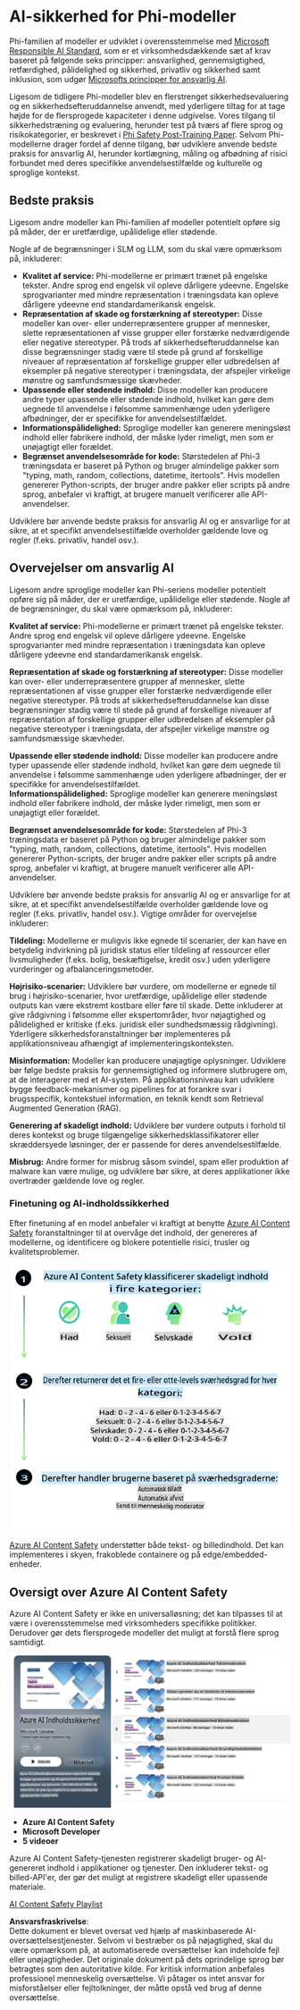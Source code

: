 # AI-sikkerhed for Phi-modeller  
Phi-familien af modeller er udviklet i overensstemmelse med [Microsoft Responsible AI Standard](https://query.prod.cms.rt.microsoft.com/cms/api/am/binary/RE5cmFl), som er et virksomhedsdækkende sæt af krav baseret på følgende seks principper: ansvarlighed, gennemsigtighed, retfærdighed, pålidelighed og sikkerhed, privatliv og sikkerhed samt inklusion, som udgør [Microsofts principper for ansvarlig AI](https://www.microsoft.com/ai/responsible-ai).  

Ligesom de tidligere Phi-modeller blev en flerstrenget sikkerhedsevaluering og en sikkerhedsefteruddannelse anvendt, med yderligere tiltag for at tage højde for de flersprogede kapaciteter i denne udgivelse. Vores tilgang til sikkerhedstræning og evaluering, herunder test på tværs af flere sprog og risikokategorier, er beskrevet i [Phi Safety Post-Training Paper](https://arxiv.org/abs/2407.13833). Selvom Phi-modellerne drager fordel af denne tilgang, bør udviklere anvende bedste praksis for ansvarlig AI, herunder kortlægning, måling og afbødning af risici forbundet med deres specifikke anvendelsestilfælde og kulturelle og sproglige kontekst.  

## Bedste praksis  

Ligesom andre modeller kan Phi-familien af modeller potentielt opføre sig på måder, der er uretfærdige, upålidelige eller stødende.  

Nogle af de begrænsninger i SLM og LLM, som du skal være opmærksom på, inkluderer:  

- **Kvalitet af service:** Phi-modellerne er primært trænet på engelske tekster. Andre sprog end engelsk vil opleve dårligere ydeevne. Engelske sprogvarianter med mindre repræsentation i træningsdata kan opleve dårligere ydeevne end standardamerikansk engelsk.  
- **Repræsentation af skade og forstærkning af stereotyper:** Disse modeller kan over- eller underrepræsentere grupper af mennesker, slette repræsentationen af visse grupper eller forstærke nedværdigende eller negative stereotyper. På trods af sikkerhedsefteruddannelse kan disse begrænsninger stadig være til stede på grund af forskellige niveauer af repræsentation af forskellige grupper eller udbredelsen af eksempler på negative stereotyper i træningsdata, der afspejler virkelige mønstre og samfundsmæssige skævheder.  
- **Upassende eller stødende indhold:** Disse modeller kan producere andre typer upassende eller stødende indhold, hvilket kan gøre dem uegnede til anvendelse i følsomme sammenhænge uden yderligere afbødninger, der er specifikke for anvendelsestilfældet.  
- **Informationspålidelighed:** Sproglige modeller kan generere meningsløst indhold eller fabrikere indhold, der måske lyder rimeligt, men som er unøjagtigt eller forældet.  
- **Begrænset anvendelsesområde for kode:** Størstedelen af Phi-3 træningsdata er baseret på Python og bruger almindelige pakker som "typing, math, random, collections, datetime, itertools". Hvis modellen genererer Python-scripts, der bruger andre pakker eller scripts på andre sprog, anbefaler vi kraftigt, at brugere manuelt verificerer alle API-anvendelser.  

Udviklere bør anvende bedste praksis for ansvarlig AI og er ansvarlige for at sikre, at et specifikt anvendelsestilfælde overholder gældende love og regler (f.eks. privatliv, handel osv.).  

## Overvejelser om ansvarlig AI  

Ligesom andre sproglige modeller kan Phi-seriens modeller potentielt opføre sig på måder, der er uretfærdige, upålidelige eller stødende. Nogle af de begrænsninger, du skal være opmærksom på, inkluderer:  

**Kvalitet af service:** Phi-modellerne er primært trænet på engelske tekster. Andre sprog end engelsk vil opleve dårligere ydeevne. Engelske sprogvarianter med mindre repræsentation i træningsdata kan opleve dårligere ydeevne end standardamerikansk engelsk.  

**Repræsentation af skade og forstærkning af stereotyper:** Disse modeller kan over- eller underrepræsentere grupper af mennesker, slette repræsentationen af visse grupper eller forstærke nedværdigende eller negative stereotyper. På trods af sikkerhedsefteruddannelse kan disse begrænsninger stadig være til stede på grund af forskellige niveauer af repræsentation af forskellige grupper eller udbredelsen af eksempler på negative stereotyper i træningsdata, der afspejler virkelige mønstre og samfundsmæssige skævheder.  

**Upassende eller stødende indhold:** Disse modeller kan producere andre typer upassende eller stødende indhold, hvilket kan gøre dem uegnede til anvendelse i følsomme sammenhænge uden yderligere afbødninger, der er specifikke for anvendelsestilfældet.  
**Informationspålidelighed:** Sproglige modeller kan generere meningsløst indhold eller fabrikere indhold, der måske lyder rimeligt, men som er unøjagtigt eller forældet.  

**Begrænset anvendelsesområde for kode:** Størstedelen af Phi-3 træningsdata er baseret på Python og bruger almindelige pakker som "typing, math, random, collections, datetime, itertools". Hvis modellen genererer Python-scripts, der bruger andre pakker eller scripts på andre sprog, anbefaler vi kraftigt, at brugere manuelt verificerer alle API-anvendelser.  

Udviklere bør anvende bedste praksis for ansvarlig AI og er ansvarlige for at sikre, at et specifikt anvendelsestilfælde overholder gældende love og regler (f.eks. privatliv, handel osv.). Vigtige områder for overvejelse inkluderer:  

**Tildeling:** Modellerne er muligvis ikke egnede til scenarier, der kan have en betydelig indvirkning på juridisk status eller tildeling af ressourcer eller livsmuligheder (f.eks. bolig, beskæftigelse, kredit osv.) uden yderligere vurderinger og afbalanceringsmetoder.  

**Højrisiko-scenarier:** Udviklere bør vurdere, om modellerne er egnede til brug i højrisiko-scenarier, hvor uretfærdige, upålidelige eller stødende outputs kan være ekstremt kostbare eller føre til skade. Dette inkluderer at give rådgivning i følsomme eller ekspertområder, hvor nøjagtighed og pålidelighed er kritiske (f.eks. juridisk eller sundhedsmæssig rådgivning). Yderligere sikkerhedsforanstaltninger bør implementeres på applikationsniveau afhængigt af implementeringskonteksten.  

**Misinformation:** Modeller kan producere unøjagtige oplysninger. Udviklere bør følge bedste praksis for gennemsigtighed og informere slutbrugere om, at de interagerer med et AI-system. På applikationsniveau kan udviklere bygge feedback-mekanismer og pipelines for at forankre svar i brugsspecifik, kontekstuel information, en teknik kendt som Retrieval Augmented Generation (RAG).  

**Generering af skadeligt indhold:** Udviklere bør vurdere outputs i forhold til deres kontekst og bruge tilgængelige sikkerhedsklassifikatorer eller skræddersyede løsninger, der er passende for deres anvendelsestilfælde.  

**Misbrug:** Andre former for misbrug såsom svindel, spam eller produktion af malware kan være mulige, og udviklere bør sikre, at deres applikationer ikke overtræder gældende love og regler.  

### Finetuning og AI-indholdssikkerhed  

Efter finetuning af en model anbefaler vi kraftigt at benytte [Azure AI Content Safety](https://learn.microsoft.com/azure/ai-services/content-safety/overview) foranstaltninger til at overvåge det indhold, der genereres af modellerne, og identificere og blokere potentielle risici, trusler og kvalitetsproblemer.  

![Phi3AISafety](../../../../../translated_images/01.phi3aisafety.b950fac78d0cda701abf8181b3cfdabf328f70d0d5c096d5ebf842a2db62615f.da.png)  

[Azure AI Content Safety](https://learn.microsoft.com/azure/ai-services/content-safety/overview) understøtter både tekst- og billedindhold. Det kan implementeres i skyen, frakoblede containere og på edge/embedded-enheder.  

## Oversigt over Azure AI Content Safety  

Azure AI Content Safety er ikke en universalløsning; det kan tilpasses til at være i overensstemmelse med virksomheders specifikke politikker. Derudover gør dets flersprogede modeller det muligt at forstå flere sprog samtidigt.  

![AIContentSafety](../../../../../translated_images/01.AIcontentsafety.da9a83e9538e688418877be04138e05621b0ab1222565ac2761e28677a59fdb4.da.png)  

- **Azure AI Content Safety**  
- **Microsoft Developer**  
- **5 videoer**  

Azure AI Content Safety-tjenesten registrerer skadeligt bruger- og AI-genereret indhold i applikationer og tjenester. Den inkluderer tekst- og billed-API'er, der gør det muligt at registrere skadeligt eller upassende materiale.  

[AI Content Safety Playlist](https://www.youtube.com/playlist?list=PLlrxD0HtieHjaQ9bJjyp1T7FeCbmVcPkQ)  

**Ansvarsfraskrivelse**:  
Dette dokument er blevet oversat ved hjælp af maskinbaserede AI-oversættelsestjenester. Selvom vi bestræber os på nøjagtighed, skal du være opmærksom på, at automatiserede oversættelser kan indeholde fejl eller unøjagtigheder. Det originale dokument på dets oprindelige sprog bør betragtes som den autoritative kilde. For kritisk information anbefales professionel menneskelig oversættelse. Vi påtager os intet ansvar for misforståelser eller fejltolkninger, der måtte opstå ved brug af denne oversættelse.